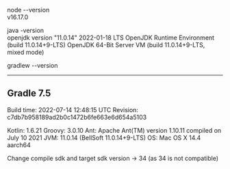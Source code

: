 
node --version                                                                                                                  
v16.17.0

java -version                                                                                                                   
openjdk version "11.0.14" 2022-01-18 LTS
OpenJDK Runtime Environment (build 11.0.14+9-LTS)
OpenJDK 64-Bit Server VM (build 11.0.14+9-LTS, mixed mode)

 gradlew --version                                                                                                                

------------------------------------------------------------
Gradle 7.5
------------------------------------------------------------

Build time:   2022-07-14 12:48:15 UTC
Revision:     c7db7b958189ad2b0c1472b6fe663e6d654a5103

Kotlin:       1.6.21
Groovy:       3.0.10
Ant:          Apache Ant(TM) version 1.10.11 compiled on July 10 2021
JVM:          11.0.14 (BellSoft 11.0.14+9-LTS)
OS:           Mac OS X 14.4 aarch64



Change compile sdk and target sdk version -> 34 (as 34 is not compatible)
